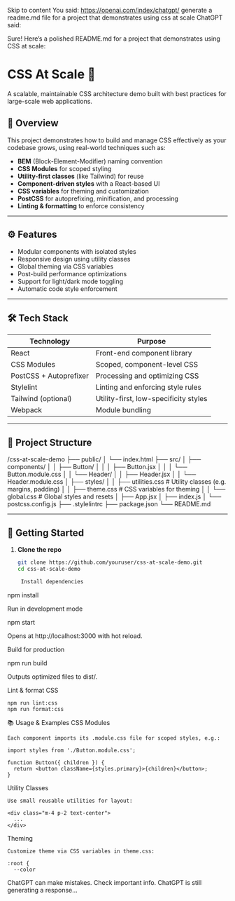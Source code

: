 Skip to content
You said:
https://openai.com/index/chatgpt/ generate a readme.md file for a project that demonstrates using css at scale
ChatGPT said:

Sure! Here’s a polished README.md for a project that demonstrates using CSS at scale:

# CSS At Scale 🎨

A scalable, maintainable CSS architecture demo built with best practices for large-scale web applications.

## 🚀 Overview

This project demonstrates how to build and manage CSS effectively as your codebase grows, using real-world techniques such as:

- **BEM** (Block-Element-Modifier) naming convention  
- **CSS Modules** for scoped styling  
- **Utility-first classes** (like Tailwind) for reuse  
- **Component-driven styles** with a React-based UI  
- **CSS variables** for theming and customization  
- **PostCSS** for autoprefixing, minification, and processing  
- **Linting & formatting** to enforce consistency

---

## ⚙️ Features

- Modular components with isolated styles
- Responsive design using utility classes
- Global theming via CSS variables
- Post-build performance optimizations
- Support for light/dark mode toggling
- Automatic code style enforcement

---

## 🛠 Tech Stack

| Technology           | Purpose                                  |
|----------------------|-------------------------------------------|
| React                | Front-end component library               |
| CSS Modules          | Scoped, component-level CSS               |
| PostCSS + Autoprefixer | Processing and optimizing CSS           |
| Stylelint            | Linting and enforcing style rules         |
| Tailwind (optional)  | Utility-first, low-specificity styles     |
| Webpack              | Module bundling                           |

---

## 📁 Project Structure

/css-at-scale-demo
├── public/
│ └── index.html
├── src/
│ ├── components/
│ │ ├── Button/
│ │ │ ├── Button.jsx
│ │ │ └── Button.module.css
│ │ └── Header/
│ │ ├── Header.jsx
│ │ └── Header.module.css
│ ├── styles/
│ │ ├── utilities.css # Utility classes (e.g. margins, padding)
│ │ ├── theme.css # CSS variables for theming
│ │ └── global.css # Global styles and resets
│ ├── App.jsx
│ ├── index.js
│ └── postcss.config.js
├── .stylelintrc
├── package.json
└── README.md


---

## 🧩 Getting Started

1. **Clone the repo**  
   ```bash
   git clone https://github.com/youruser/css-at-scale-demo.git
   cd css-at-scale-demo

    Install dependencies

npm install

Run in development mode

npm start

Opens at http://localhost:3000 with hot reload.

Build for production

npm run build

Outputs optimized files to dist/.

Lint & format CSS

    npm run lint:css
    npm run format:css

📚 Usage & Examples
CSS Modules

    Each component imports its .module.css file for scoped styles, e.g.:

    import styles from './Button.module.css';

    function Button({ children }) {
      return <button className={styles.primary}>{children}</button>;
    }

Utility Classes

    Use small reusable utilities for layout:

    <div class="m-4 p-2 text-center">
      ...
    </div>

Theming

    Customize theme via CSS variables in theme.css:

    :root {
      --color


ChatGPT can make mistakes. Check important info.
ChatGPT is still generating a response...
